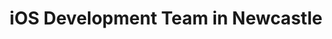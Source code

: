 ---
title: iOS Development Team in Newcastle
permalink: /landings/locations/newcastle/developer/ios
technology: iOS
location: Newcastle
---